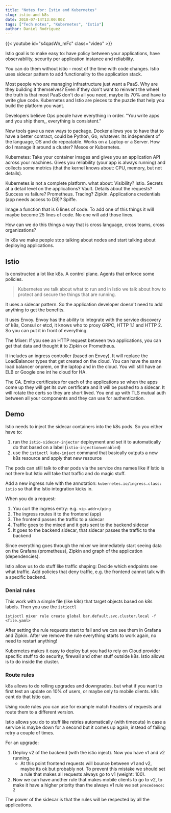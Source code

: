 ```yaml
---
title: "Notes for: Istio and Kubernetes"
slug: istio-and-k8s
date: 2018-07-14T13:00:00Z
tags: ["Tech notes", "Kubernetes", "Istio"]
author: Daniel Rodriguez
---
```


{{< youtube id="s4qasWn_mFc" class="video" >}}

Istio goal is to make easy to: have policy between your applications, have observability, security per application instance and reliability.

You can do them without istio - most of the time with code changes. Istio uses sidecar pattern to add functionality to the application stack.

Most people who are managing infrastructure just want a PaaS. Why are they building it themselves? Even if they don't want to reinvent the wheel the truth is that most PaaS don't do all you need, maybe its 70% and have to write glue code. Kubernetes and Istio are pieces to the puzzle that help you build the platform you want.

Developers believe Ops people have everything in order. "You write apps and you ship them,, everything is consistent."

New tools gave us new ways to package. Docker allows you to have that to have a better contract, could be Python, Go, whatever. Its independent of the language, OS and do repeatable. Works on a Laptop or a Server. How do I manage it around a cluster? Mesos or Kubernetes.

Kubernetes: Take your container images and gives you an application API across your machines. Gives you reliability (your app is always running) and collects some metrics (that the kernel knows about: CPU, memory, but not details).

Kubernetes is not a complete platform. what about: Visibility? Istio. Secrets at a detail level on the applications? Vault. Details about the requests? Success vs failure? Prometheus. Tracing? Zipkin. Applications credentials (app needs access to DB)? Spiffe.

Image a function that is 6 lines of code. To add one of this things it will maybe become 25 lines of code. No one will add those lines.

How can we do this things a way that is cross language, cross teams, cross organizations?

In k8s we make people stop talking about nodes and start talking about deploying applications.

## Istio

Is constructed a lot like k8s. A control plane. Agents that enforce some policies.

> Kubernetes we talk about what to run and in Istio we talk about how to protect and secure the things that are running.

It uses a sidecar pattern.  So the application developer doesn't need to add anything to get the benefits.

It uses Envoy. Envoy has the ability to integrate with the service discovery of k8s, Consul or etcd, it knows who to proxy GRPC, HTTP 1.1 and HTTP 2. So you can put it in front of everything.

The Mixer: If you see an HTTP request between two applications, you can get that data and thought it to Zipkin or Prometheus.

It includes an ingress controller (based on Envoy). It will replace the LoadBalancer types that get created on the cloud. You can have the same load balancer onprem, on the laptop and in the cloud. You will still have an ELB or Google one int he cloud for HA.

The CA. Emits certificates for each of the applications so when the apps come up they will get its own certificate and it will be pushed to a sidecar. It will rotate the certs so they are short lived. You end up with TLS mutual auth between all your components and they can use for authentication.

## Demo

Istio needs to inject the sidecar containers into the k8s pods. So you either have to:

1. run the `istio-sidecar-injector` deployment and set it to automatically do that based on a label (`istio-injection=enabled`)
2. use the `istioctl kube-inject` command that basically outputs a new k8s resource and apply that new resource

The pods can still talk to other pods via the service dns names like if Istio is not there but Istio will take that traffic and do magic stuff.

Add a new ingress rule with the annotation: `kubernetes.io/ingress.class: istio`  so that the Istio integration kicks in.

When you do a request:

1. You curl the ingress entry: e.g. `<ip-addr>/ping`
2. The ingress routes it to the frontend (app)
3. The frontend passes the traffic to a sidecar
4. Traffic goes to the mixed and it gets sent to the backend sidecar
4. It goes to the backend sidecar, that sidecar passes the traffic to the backend

Since everything goes through the mixer we immediately start seeing data on the Grafana (prometheus), Zipkin and graph of the application (dependencies).

Istio allow us to do stuff like traffic shaping: Decide which endpoints see what traffic. Add policies that deny traffic, e.g. the frontend cannot talk with a specific backend.

### Denial rules

This work with a simple file (like k8s) that target objects based on k8s labels. Then you use the `istioctl`

	istioctl mixer rule create global bar.default.svc.cluster.local -f <file.yaml>

After setting the rule requests start to fail and we can see them in Grafana and Zipkin. After we remove the rule everything starts to work again, no need to restart anything!

Kubernetes makes it easy to deploy but you had to rely on Cloud provider specific stuff to do security, firewall and other stuff outside k8s. Istio allows is to do inside the cluster.

### Route rules

k8s allows to do rolling upgrades and downgrades. but what if you want to first test an update on 10% of users, or maybe only to mobile clients. k8s cant do that Istio can.

Using route rules you can use for example match headers of requests and route them to a different version.

Istio allows you do to stuff like retries automatically (with timeouts) in case a service is maybe down for a second but it comes up again, instead of failing retry a couple of times. 

For an upgrade:

1. Deploy v2 of the backend (with the istio inject). Now you have v1 and v2 running.
	- At this point frontend requests will bounce between v1 and v2, maybe its ok but probably not. To prevent this mistake we should set a rule that makes all requests always go to v1 (weight: 100).
2. Now we can have another rule that makes mobile clients to go to v2, to make it have a higher priority than the always v1 rule we set `precedence: 2`

The power of the sidecar is that the rules will be respected by all the applications.
